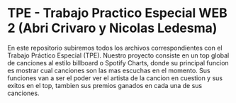 # TPE - Trabajo Practico Especial WEB 2 (Abri Crivaro y Nicolas Ledesma)

En este repositorio subiremos todos los archivos correspondientes con el Trabajo Práctico Especial (TPE). Nuestro proyecto consiste en un top global de canciones al estilo billboard o Spotify Charts, donde su principal funcion es mostrar cual canciones son las mas escuchas en el momento. Sus funciones van a ser el poder ver el artista de la cancion en cuestion y sus exitos en el top, tambien sus premios ganados en cada una de sus canciones.
